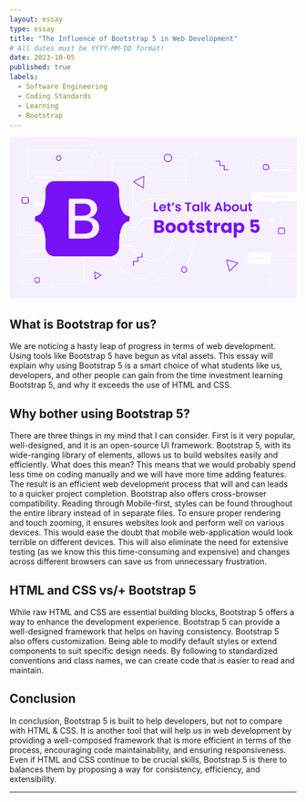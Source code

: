 ```yaml
---
layout: essay
type: essay
title: "The Influence of Bootstrap 5 in Web Development"
# All dates must be YYYY-MM-DD format!
date: 2023-10-05
published: true
labels:
  - Software Engineering
  - Coding Standards
  - Learning
  - Bootstrap
---
```


<img width="600px" class="rounded float-start pe-4" src="../img/bootstrap.png">

## What is Bootstrap for us?

  We are noticing a hasty leap of progress in terms of web development. Using tools like Bootstrap 5 have begun as vital assets. This essay will explain why using Bootstrap 5 is a smart choice of what students like us, developers, and other people can gain from the time investment learning Bootstrap 5, and why it exceeds the use of HTML and CSS.


## Why bother using Bootstrap 5?

  There are three things in my mind that I can consider. First is it very popular, well-designed, and it is an open-source UI framework. Bootstrap 5, with its wide-ranging library of elements, allows us to build websites easily and efficiently. What does this mean? This means that we would probably spend less time on coding manually and we will have more time adding features. The result is an efficient web development process that will and can leads to a quicker project completion. Bootstrap also offers cross-browser compatibility. Reading through Mobile-first, styles can be found throughout the entire library instead of in separate files. To ensure proper rendering and touch zooming, it ensures websites look and perform well on various devices. This would ease the doubt that mobile web-application would look terrible on different devices. This will also eliminate the need for extensive testing (as we know this this time-consuming and expensive) and changes across different browsers can save us from unnecessary frustration.


## HTML and CSS vs/+ Bootstrap 5

  While raw HTML and CSS are essential building blocks, Bootstrap 5 offers a way to enhance the development experience. Bootstrap 5 can provide a well-designed framework that helps on having consistency. Bootstrap 5 also offers customization. Being able to modify default styles or extend components to suit specific design needs. By following to standardized conventions and class names, we can create code that is easier to read and maintain. 


## Conclusion

  In conclusion, Bootstrap 5 is built to help developers, but not to compare with HTML & CSS. It is another tool that will help us in web development by providing a well-composed framework that is more efficient in terms of the process, encouraging code maintainability, and ensuring responsiveness. Even if HTML and CSS continue to be crucial skills, Bootstrap 5 is there to balances them by proposing a way for consistency, efficiency, and extensibility. 
<hr>
